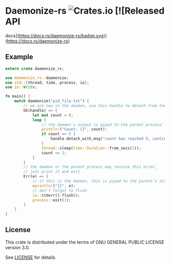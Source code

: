 # Daemonize-rs ![Crates.io](https://img.shields.io/crates/d/daemonize-rs.svg)  [![Released API 
docs](https://docs.rs/daemonize-rs/badge.svg)](https://docs.rs/daemonize-rs)

## Example

```rust
extern crate daemonize_rs;

use daemonize_rs::daemonize;
use std::{thread, time, process, io};
use io::Write;

fn main() {
    match daemonize("pid_file.txt") {
        // we are now in the daemon, use this handle to detach from the parent process
        Ok(handle) => {
            let mut count = 0;
            loop {
                // the daemon's output is piped to the parent process' stdout
                println!("Count: {}", count);
                if count == 5 {
                    handle.detach_with_msg("count has reached 5, continuing in background");
                } 
                thread::sleep(time::Duration::from_secs(1));
                count += 1;
            }
        }
        // the daemon or the parent process may receive this error,
        // just print it and exit
        Err(e) => {
            // if this is the daemon, this is piped to the parent's stderr
            eprintln!("{}", e);
            // don't forget to flush
            io::stderr().flush();
            process::exit(1);
        }
    }
}

```

## License

This crate is distributed under the terms of GNU GENERAL PUBLIC LICENSE version 3.0.

See [LICENSE](LICENSE) for details.
